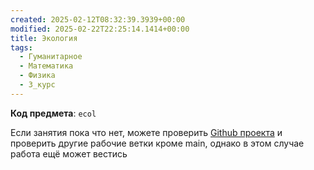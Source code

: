 ```yaml
---
created: 2025-02-12T08:32:39.3939+00:00
modified: 2025-02-22T22:25:14.1414+00:00
title: Экология
tags:
  - Гуманитарное
  - Математика
  - Физика
  - 3_курс
---
```

**Код предмета**: `ecol`

Если занятия пока что нет, можете проверить [Github проекта](https://github.com/IAmProgrammist/lab_materials) и проверить другие рабочие ветки кроме main, однако в этом случае работа ещё может вестись 